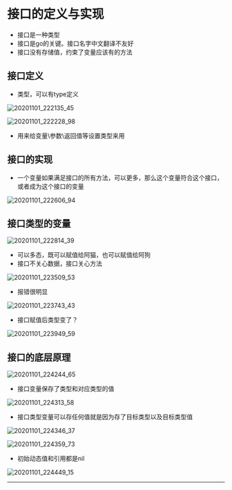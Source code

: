 # 接口的定义与实现

* 接口是一种类型
* 接口是go的关键。接口名字中文翻译不友好
* 接口没有存储值，约束了变量应该有的方法

## 接口定义

* 类型，可以有type定义

![20201101_222135_45](image/20201101_222135_45.png)

![20201101_222228_98](image/20201101_222228_98.png)

* 用来给变量\参数\返回值等设置类型来用

## 接口的实现

* 一个变量如果满足接口的所有方法，可以更多，那么这个变量符合这个接口，或者成为这个接口的变量

![20201101_222606_94](image/20201101_222606_94.png)


## 接口类型的变量

![20201101_222814_39](image/20201101_222814_39.png)

* 可以多态，既可以赋值给阿猫，也可以赋值给阿狗
* 接口不关心数据，接口关心方法

![20201101_223509_53](image/20201101_223509_53.png)

* 报错很明显

![20201101_223743_43](image/20201101_223743_43.png)

* 接口赋值后类型变了？

![20201101_223949_59](image/20201101_223949_59.png)

## 接口的底层原理

![20201101_224244_65](image/20201101_224244_65.png)

* 接口变量保存了类型和对应类型的值

![20201101_224313_58](image/20201101_224313_58.png)

* 接口类型变量可以存任何值就是因为存了目标类型以及目标类型值

![20201101_224346_37](image/20201101_224346_37.png)

![20201101_224359_73](image/20201101_224359_73.png)

* 初始动态值和引用都是nil

![20201101_224449_15](image/20201101_224449_15.png)








---
